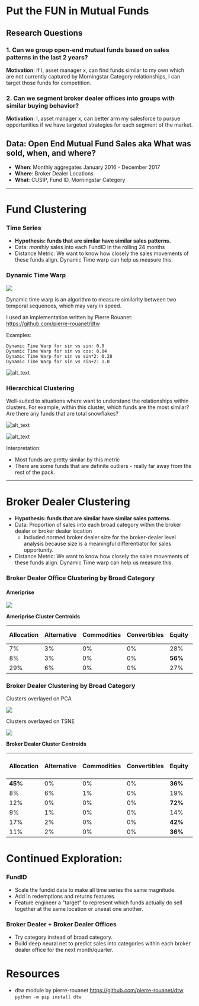 # Put the FUN in Mutual Funds

## Research Questions

  ### 1. Can we group open-end mutual funds based on sales patterns in the last 2 years?
 **Motivation**: If I, asset manager x, can find funds similar to my own which are not currently captured by Morningstar Category relationships, I can target those funds for competition.
  
  ### 2. Can we segment broker dealer offices into groups with similar buying behavior?
  **Motivation**: I, asset manager x, can better arm my salesforce to pursue opportunities if we have targeted strategies for each segment of the market.
    


## Data: Open End Mutual Fund Sales aka What was sold, when, and where?
  - **When**: Monthly aggregates January 2016 - December 2017
  - **Where**: Broker Dealer Locations
  - **What**: CUSIP, Fund ID, Morningstar Category

----

# Fund Clustering

### Time Series
- **Hypothesis: funds that are similar have similar sales patterns.**
- Data: *monthly* sales into each FundID in the rolling 24 months
- Distance Metric: We want to know how closely the sales movements of these funds align. Dynamic Time warp can help us measure this.

### Dynamic Time Warp

![](https://github.com/frechfrechfrech/Mutual-Fund-Market-Clusters/blob/master/images/time_warp.jpg)

Dynamic time warp is an algorithm to measure similarity between two temporal sequences, which may vary in speed.

I used an implementation written by Pierre Rouanet: https://github.com/pierre-rouanet/dtw

Examples:

    Dynamic Time Warp for sin vs sin: 0.0
    Dynamic Time Warp for sin vs cos: 0.04
    Dynamic Time Warp for sin vs sin*2: 0.28
    Dynamic Time Warp for sin vs sin+2: 1.0

![alt_text](https://github.com/frechfrechfrech/Mutual-Fund-Market-Clusters/blob/master/images/dtw_illustrated.jpeg)


### Hierarchical Clustering

Well-suited to situations where want to understand the relationships within clusters. For example, within this cluster, which funds are the most similar? Are there any funds that are total snowflakes?

![alt_text](https://github.com/frechfrechfrech/Mutual-Fund-Market-Clusters/blob/master/images/dendrogram_allocation.png)

![alt_text](https://media.giphy.com/media/zcVOyJBHYZvX2/giphy.gif "ugh")

Interpretation:
  - Most funds are pretty similar by this metric
  - There are some funds that are definite outliers - really far away from the rest of the pack. 


---

# Broker Dealer Clustering

- **Hypothesis: funds that are similar have similar sales patterns.**
- Data: Proportion of sales into each broad category within the broker dealer or broker dealer location
  - Included normed broker dealer size for the broker-dealer level analysis because size is a meaningful differentiator for sales opportunity.
- Distance Metric: We want to know how closely the sales movements of these funds align. Dynamic Time warp can help us measure this.

### Broker Dealer Office Clustering by Broad Category

#### Ameriprise
![](https://github.com/frechfrechfrech/Mutual-Fund-Market-Clusters/blob/master/images/amp_pca_kmeans.png)

**Ameriprise Cluster Centroids**

Allocation | Alternative	| Commodities	| Convertibles |	Equity  | Fixed Income	| Tax Preferred 
--- | --- | --- | --- | --- | --- | --- 
7%	|3%	|0%	|0%	|28%	|**56%**	|6%
8%	|3%	|0%	|0%	|**56%**	|27%|	6%
29%	|6%	|0%	|0%	|27%	|25%	|12%



### Broker Dealer Clustering by Broad Category

Clusters overlayed on PCA


![](https://github.com/frechfrechfrech/Mutual-Fund-Market-Clusters/blob/master/images/bd_broad_inc_size_pca_kmeans.png)


Clusters overlayed on TSNE


![](https://github.com/frechfrechfrech/Mutual-Fund-Market-Clusters/blob/master/images/bd_broad_inc_size_tsne_kmeans.png)



**Broker Dealer Cluster Centroids**

| Allocation | Alternative | Commodities | Convertibles | Equity | Fixed Income | Tax Preferred | BD Size vs Largest | 
| --- | --- | --- | --- | --- | --- | --- |--- |
| **45%**        | 0%          | 0%          | 0%           | **36%**    | 13%          | 5%            | 0%    | 
| 8%         | 6%          | 1%          | 0%           | 19%    | 17%          | **48%**        | 0%                     | 
| 12%        | 0%          | 0%          | 0%           | **72%**    | 11%          | 4%            | 0%             | 
| 9%         | 1%          | 0%          | 0%           | 14%    | 72%          | 5%            | 0%                     | 
| 17%        | 2%          | 0%          | 0%        | **42%**   | **32%**      | 7%            | **1%**              | 
| 11%        | 2%          | 0%          | 0%           |**36%**   | 40%          | 10%           | **68%**              | 



# Continued Exploration:

### FundID
- Scale the fundid data to make all time series the same magnitude.
- Add in redemptions and returns features.
- Feature engineer a "target" to represent which funds actually do sell together at the same location or unseat one another.

### Broker Dealer + Broker Dealer Offices
- Try category instead of broad category.
- Build deep neural net to predict sales into categories within each broker dealer office for the next month/quarter.


# Resources
- dtw module by pierre-rouanet https://github.com/pierre-rouanet/dtw
    ```python -m pip install dtw```
